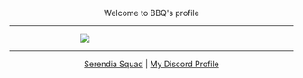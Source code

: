 <p align="center">Welcome to BBQ's profile</p>
<hr>
<div style="display: block;margin-left: auto;margin-right: auto;width: 50%;">
<img src="https://github-readme-stats.vercel.app/api?username=baybeku&theme=dark">
</div>
<hr>
<p align="center">
  <a href="https://discord.gg/NXz5GQY">Serendia Squad</a>
  |
  <a href="https://discord.com/users/298888568279924746">My Discord Profile</a>
</p>
